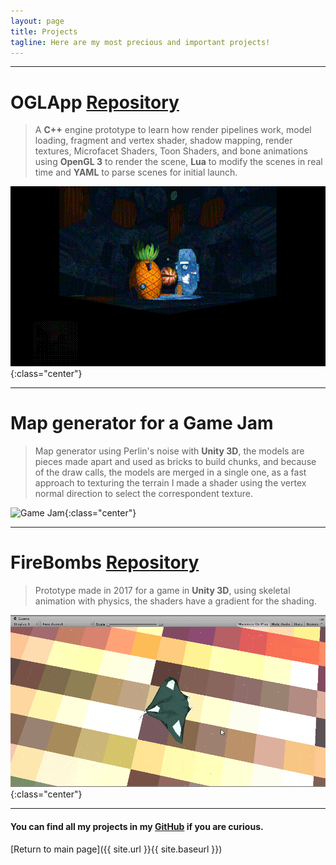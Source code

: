 ```yaml
---
layout: page
title: Projects
tagline: Here are my most precious and important projects!
---
```


---

# OGLApp <a href="https://github.com/Consalv0/OGLApp" class="btn right"> Repository </a>

> A **C++** engine prototype to learn how render pipelines work, model loading, fragment and vertex shader, shadow mapping, render textures, Microfacet Shaders, Toon Shaders, and bone animations using **OpenGL 3** to render the scene, **Lua** to modify the scenes in real time and **YAML** to parse scenes for initial launch.

![OGLApp Main](/OGLApp-Main.gif){:class="center"}

---

# Map generator for a Game Jam

> Map generator using Perlin's noise with **Unity 3D**, the models are pieces made apart and used as bricks to build chunks, and because of the draw calls, the models are merged in a single one, as a fast approach to texturing the terrain I made a shader using the vertex normal direction to select the correspondent texture.

![Game Jam](/PGJPrueba1-O3.gif){:class="center"}

---

# FireBombs <a href="https://github.com/Consalv0/FireBombs" class="btn right"> Repository </a>

> Prototype made in 2017 for a game in **Unity 3D**, using skeletal animation with physics, the shaders have a gradient for the shading.

![OGLApp Main](/Raygame.gif){:class="center"}

---

#### You can find all my projects in my [GitHub](https://github.com/Consalv0) if you are curious.

[Return to main page]({{ site.url }}{{ site.baseurl }})
